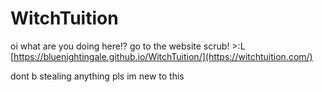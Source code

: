 # WitchTuition

oi what are you doing here!? go to the website scrub! >:L
[https://bluenightingale.github.io/WitchTuition/](https://witchtuition.com/)

dont b stealing anything pls im new to this
